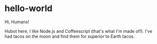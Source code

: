 hello-world
===========

Hi, Humans!

Hubot here, I like Node.js and Coffeescript (that's what I'm made of!).
I've had tacos on the moon and find them for superior to Earth tacos.
